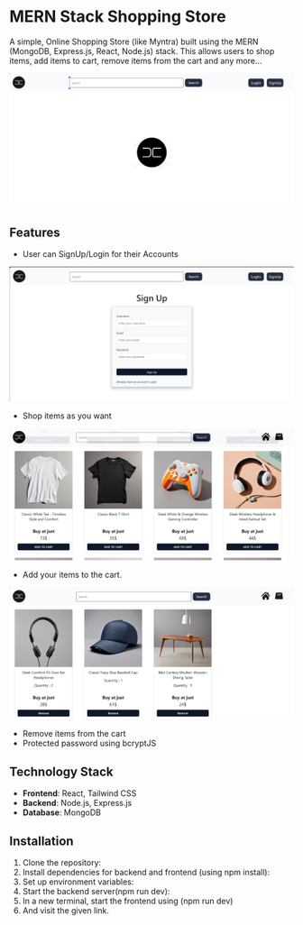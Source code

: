 # MERN Stack Shopping Store

A simple, Online Shopping Store (like Myntra) built using the MERN (MongoDB, Express.js, React, Node.js) stack. This allows users to shop items, add items to cart, remove items from the cart and any more...

![Home Page](HomePage.png)

## Features

- User can SignUp/Login for their Accounts

![User can SignUp/Login for their Accounts](SignUpPage.png)

- Shop items as you want
 
![Shop items as you want](ShopHere.png)

- Add your items to the cart.

![Add your items to the cart](Cart.png)

- Remove items from the cart
- Protected password using bcryptJS

## Technology Stack

- **Frontend**: React, Tailwind CSS
- **Backend**: Node.js, Express.js
- **Database**: MongoDB


## Installation

1. Clone the repository:
2. Install dependencies for backend and frontend  (using npm install):
3. Set up environment variables:
4. Start the backend server(npm run dev):
5. In a new terminal, start the frontend using (npm run dev)
6. And visit the given link.

